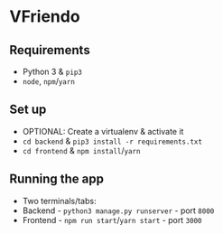 # VFriendo

## Requirements

- Python 3 & `pip3`
- `node`, `npm`/`yarn`

## Set up

- OPTIONAL: Create a virtualenv & activate it
- `cd backend` & `pip3 install -r requirements.txt`
- `cd frontend` & `npm install`/`yarn`

## Running the app

- Two terminals/tabs:
- Backend - `python3 manage.py runserver` - port `8000`
- Frontend - `npm run start`/`yarn start` - port `3000`
